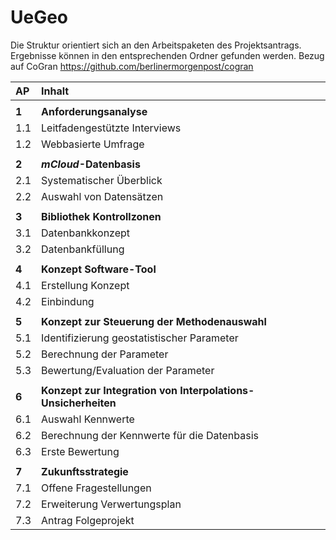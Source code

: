 # UeGeo

Die Struktur orientiert sich an den Arbeitspaketen des Projektsantrags. Ergebnisse können in den entsprechenden Ordner gefunden werden. 
Bezug auf CoGran https://github.com/berlinermorgenpost/cogran

| AP | Inhalt |
| :---| :--- |
| | |
| **1** | **Anforderungsanalyse**|
| 1.1 | Leitfadengestützte Interviews |
| 1.2 | Webbasierte Umfrage |
| | |
| **2** | **_mCloud_-Datenbasis**|
| 2.1 | Systematischer Überblick |
| 2.2 | Auswahl von Datensätzen |
| | |
| **3** | **Bibliothek Kontrollzonen**|
| 3.1 | Datenbankkonzept |
| 3.2 | Datenbankfüllung |
| | |
| **4** | **Konzept Software-Tool**|
| 4.1 | Erstellung Konzept |
| 4.2 | Einbindung |
| | |
| **5** | **Konzept zur Steuerung der Methodenauswahl**|
| 5.1 | Identifizierung geostatistischer Parameter |
| 5.2 | Berechnung der Parameter |
| 5.3 | Bewertung/Evaluation der Parameter |
| | |
| **6** | **Konzept zur Integration von Interpolations-Unsicherheiten**|
| 6.1 | Auswahl Kennwerte |
| 6.2 | Berechnung der Kennwerte für die Datenbasis |
| 6.3 | Erste Bewertung |
| | |
| **7** | **Zukunftsstrategie**|
| 7.1 | Offene Fragestellungen |
| 7.2 | Erweiterung Verwertungsplan |
| 7.3 | Antrag Folgeprojekt |
